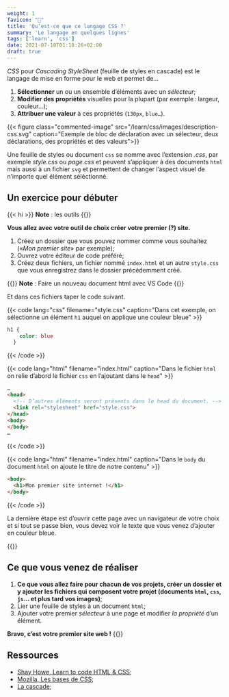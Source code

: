 ```yaml
---
weight: 1
favicon: "🐒" 
title: 'Qu’est-ce que ce langage CSS ?'
summary: 'Le langage en quelques lignes'
tags: ['learn', 'css']
date: 2021-07-10T01:18:26+02:00
draft: true
---
```


*CSS* pour _Cascading StyleSheet_ (feuille de styles en cascade) est
le langage de mise en forme pour le web et permet de…

1. **Sélectionner** un ou un ensemble d’éléments avec un *sélecteur*;
2. **Modifier des propriétés** visuelles pour la plupart (par exemple : largeur, couleur…);
3. **Attribuer une valeur** à ces propriétés (`130px`, `blue…`).

{{< figure class="commented-image" src="/learn/css/images/description-css.svg"
caption="Exemple de bloc de déclaration avec un sélecteur, deux déclarations, des propriétés et des valeurs">}}

Une feuille de styles ou document `css` se nomme avec l’extension *.css*, par exemple *style.css* ou
*page.css* et peuvent s’appliquer à des documents `html` mais aussi à un fichier `svg` et permettent de changer l’aspect visuel de n’importe quel élément séléctionné.

## Un exercice pour débuter

{{< hi >}}
**Note** : les outils
{{</hi>}}

**Vous allez avec votre outil de choix créer votre premier (?) site.**

1. Créez un dossier que vous pouvez nommer comme vous souhaitez («*Mon premier site*» par exemple);
2. Ouvrez votre éditeur de code préféré;
3. Créez deux fichiers, un fichier nommé `index.html` et un autre `style.css` que vous enregistrez
dans le dossier précédemment créé.

{{<hi>}}
**Note** : Faire un nouveau document html avec VS Code
{{</hi>}}

Et dans ces fichiers taper le code suivant.

{{< code
  lang="css"
  filename="style.css"
  caption="Dans cet exemple, on sélectionne un élément `h1` auquel on applique une couleur bleue" >}}
```css
h1 {
    color: blue
  }
```
{{< /code >}}


{{< code
  lang="html"
  filename="index.html"
  caption="Dans le fichier `html` on relie d’abord le fichier `css` en l’ajoutant dans le `head`" >}}
```html {hl_lines=[4],linenostart=1}
…
<head>
  <!-- D’autres éléments seront présents dans le head du document. -->
  <link rel="stylesheet" href="style.css">
</head>
<body>
</body>
…
```
{{< /code >}}


{{< code
  lang="html"
  filename="index.html"
  caption="Dans le `body` du document `html` on ajoute le titre de notre contenu" >}}
```html
<body>
  <h1>Mon premier site internet !</h1>
</body>
```
{{< /code >}}

La dernière étape est d’ouvrir cette page avec un navigateur de votre choix et si tout se passe bien,
vous devez voir le texte que vous venez d’ajouter en couleur bleue.

{{<hi>}}

## Ce que vous venez de réaliser

1. **Ce que vous allez faire pour chacun de vos projets, créer un dossier et y ajouter les fichiers
qui composent votre projet (documents `html`, `css`, `js`… et plus tard vos images)**;
2. Lier une feuille de styles à un document `html`;
3. Ajouter votre premier _sélecteur_ à une page et modifier _la propriété_ d’un élément.

**Bravo, c’est votre premier site web !**
{{</hi>}}

## Ressources

- [Shay Howe, Learn to code HTML & CSS](https://learn.shayhowe.com/html-css/);
- [Mozilla, Les bases de CSS](https://developer.mozilla.org/fr/docs/Learn/Getting_started_with_the_web/CSS_basics);
- [La cascade](https://la-cascade.io/);

